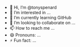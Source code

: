 - 👋 Hi, I’m @tonyspenard
- 👀 I’m interested in ...
- 🌱 I’m currently learning GitHub
- 💞️ I’m looking to collaborate on ...
- 📫 How to reach me ...
- 😄 Pronouns: ...
- ⚡ Fun fact: ...

<!---
tonyspenard/tonyspenard is a ✨ special ✨ repository because its `README.md` (this file) appears on your GitHub profile.
You can click the Preview link to take a look at your changes.
--->
